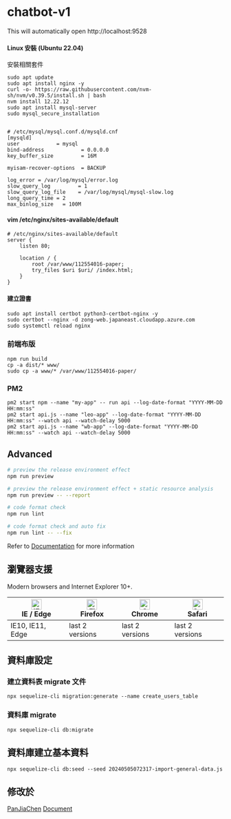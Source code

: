 # chatbot-v1

This will automatically open http://localhost:9528

#### Linux 安裝 (Ubuntu 22.04)

安裝相關套件 

```
sudo apt update
sudo apt install nginx -y
curl -o- https://raw.githubusercontent.com/nvm-sh/nvm/v0.39.5/install.sh | bash
nvm install 12.22.12
sudo apt install mysql-server
sudo mysql_secure_installation


# /etc/mysql/mysql.conf.d/mysqld.cnf
[mysqld]
user            = mysql
bind-address            = 0.0.0.0
key_buffer_size         = 16M

myisam-recover-options  = BACKUP

log_error = /var/log/mysql/error.log
slow_query_log         = 1
slow_query_log_file    = /var/log/mysql/mysql-slow.log
long_query_time = 2
max_binlog_size   = 100M
```

#### vim /etc/nginx/sites-available/default

```
# /etc/nginx/sites-available/default
server {
    listen 80;

    location / {
        root /var/www/112554016-paper;
        try_files $uri $uri/ /index.html;
    }
}
```

#### 建立證書

```
sudo apt install certbot python3-certbot-nginx -y
sudo certbot --nginx -d zong-web.japaneast.cloudapp.azure.com
sudo systemctl reload nginx
```

### 前端布版

```
npm run build
cp -a dist/* www/
sudo cp -a www/* /var/www/112554016-paper/
```

### PM2
```
pm2 start npm --name "my-app" -- run api --log-date-format "YYYY-MM-DD HH:mm:ss"
pm2 start api.js --name "leo-app" --log-date-format "YYYY-MM-DD HH:mm:ss" --watch api --watch-delay 5000
pm2 start api.js --name "wb-app" --log-date-format "YYYY-MM-DD HH:mm:ss" --watch api --watch-delay 5000
```

## Advanced

```bash
# preview the release environment effect
npm run preview

# preview the release environment effect + static resource analysis
npm run preview -- --report

# code format check
npm run lint

# code format check and auto fix
npm run lint -- --fix
```

Refer to [Documentation](https://panjiachen.github.io/vue-element-admin-site/guide/essentials/deploy.html) for more information

## 瀏覽器支援

Modern browsers and Internet Explorer 10+.

| [<img src="https://raw.githubusercontent.com/alrra/browser-logos/master/src/edge/edge_48x48.png" alt="IE / Edge" width="24px" height="24px" />](http://godban.github.io/browsers-support-badges/)</br>IE / Edge | [<img src="https://raw.githubusercontent.com/alrra/browser-logos/master/src/firefox/firefox_48x48.png" alt="Firefox" width="24px" height="24px" />](http://godban.github.io/browsers-support-badges/)</br>Firefox | [<img src="https://raw.githubusercontent.com/alrra/browser-logos/master/src/chrome/chrome_48x48.png" alt="Chrome" width="24px" height="24px" />](http://godban.github.io/browsers-support-badges/)</br>Chrome | [<img src="https://raw.githubusercontent.com/alrra/browser-logos/master/src/safari/safari_48x48.png" alt="Safari" width="24px" height="24px" />](http://godban.github.io/browsers-support-badges/)</br>Safari |
| --------- | --------- | --------- | --------- |
| IE10, IE11, Edge| last 2 versions| last 2 versions| last 2 versions

## 資料庫設定

### 建立資料表 migrate 文件
`npx sequelize-cli migration:generate --name create_users_table`

### 資料庫 migrate
`npx sequelize-cli db:migrate`

## 資料庫建立基本資料
`npx sequelize-cli db:seed --seed 20240505072317-import-general-data.js`

## 修改於

[PanJiaChen](https://github.com/PanJiaChen/vue-admin-template/)
[Document](https://panjiachen.github.io/vue-element-admin-site/zh/)